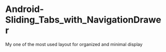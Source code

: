 # Android-Sliding_Tabs_with_NavigationDrawer

My one of the most used layout for organized and minimal display
